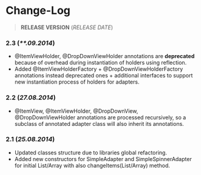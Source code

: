 Change-Log
===============

> **RELEASE VERSION** (<i>RELEASE DATE</i>)

### **2.3** (<i>**.09.2014</i>) ###
- @ItemViewHolder, @DropDownViewHolder annotations are **deprecated** because of overhead during
instantiation of holders using reflection.
- Added @ItemViewHolderFactory + @DropDownViewHolderFactory annotations instead deprecated ones +
additional interfaces to support new instantiation process of holders for adapters.

### **2.2** (<i>27.08.2014</i>) ###
- @ItemView, @ItemViewHolder, @DropDownView, @DropDownViewHolder annotations are processed recursively, 
so a subclass of annotated adapter class will also inherit its annotations.

### **2.1** (<i>25.08.2014</i>) ###
- Updated classes structure due to libraries global refactoring.
- Added new constructors for SimpleAdapter and SimpleSpinnerAdapter for initial List/Array with also 
changeItems(List/Array) method.